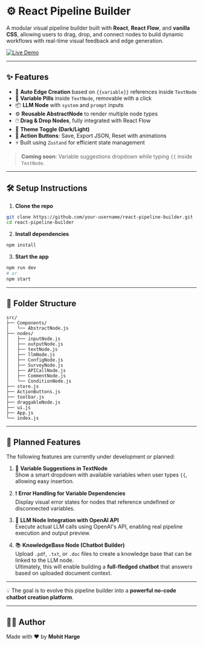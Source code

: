 # ⚙️ React Pipeline Builder

A modular visual pipeline builder built with **React**, **React Flow**, and **vanilla CSS**, allowing users to drag, drop, and connect nodes to build dynamic workflows with real-time visual feedback and edge generation.

[![Live Demo](https://img.shields.io/badge/Demo-Live-blue?style=flat-square)](https://pipeline-builder-one.vercel.app)

---

## ✨ Features

- 🔌 **Auto Edge Creation** based on `{{variable}}` references inside `TextNode`
- 💊 **Variable Pills** inside `TextNode`, removable with a click
- 📦 **LLM Node** with `system` and `prompt` inputs
- ⚙️ **Reusable AbstractNode** to render multiple node types
- 🖱️ **Drag & Drop Nodes**, fully integrated with React Flow
- 🎨 **Theme Toggle (Dark/Light)**
- 💾 **Action Buttons**: Save, Export JSON, Reset with animations
- ⚡ Built using `Zustand` for efficient state management

> **Coming soon**: Variable suggestions dropdown while typing `{{` inside `TextNode`.

---

## 🛠 Setup Instructions

1. **Clone the repo**

```bash
git clone https://github.com/your-username/react-pipeline-builder.git
cd react-pipeline-builder
````

2. **Install dependencies**

```bash
npm install
```

3. **Start the app**

```bash
npm run dev
# or
npm start
```

---

## 📁 Folder Structure

```
src/
├── Components/
│   └── AbstractNode.js
├── nodes/
│   ├── inputNode.js
│   ├── outputNode.js
│   ├── textNode.js
│   ├── llmNode.js
│   ├── ConfigNode.js
│   ├── SurveyNode.js
│   ├── APICallNode.js
│   ├── CommentNode.js
│   └── ConditionNode.js
├── store.js
├── ActionButtons.js
├── toolbar.js
├── draggableNode.js
├── ui.js
├── App.js
└── index.js
```

---

## 🧭 Planned Features

The following features are currently under development or planned:

1. 🧠 **Variable Suggestions in TextNode**  
   Show a smart dropdown with available variables when user types `{{`, allowing easy insertion.

2. ❗ **Error Handling for Variable Dependencies**  
   Display visual error states for nodes that reference undefined or disconnected variables.

3. 🤖 **LLM Node Integration with OpenAI API**  
   Execute actual LLM calls using OpenAI's API, enabling real pipeline execution and output preview.

4. 📚 **KnowledgeBase Node (Chatbot Builder)**  
   Upload `.pdf`, `.txt`, or `.doc` files to create a knowledge base that can be linked to the LLM node.  
   Ultimately, this will enable building a **full-fledged chatbot** that answers based on uploaded document context.

---

💡 The goal is to evolve this pipeline builder into a **powerful no-code chatbot creation platform**.

---

## 🧑‍💻 Author

Made with ❤️ by **Mohit Harge**
